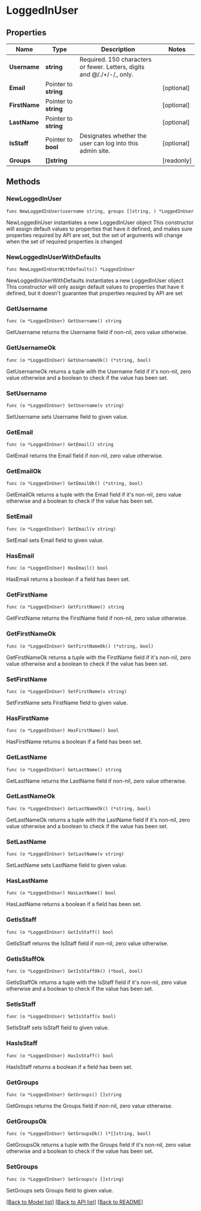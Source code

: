 # LoggedInUser

## Properties

Name | Type | Description | Notes
------------ | ------------- | ------------- | -------------
**Username** | **string** | Required. 150 characters or fewer. Letters, digits and @/./+/-/_ only. | 
**Email** | Pointer to **string** |  | [optional] 
**FirstName** | Pointer to **string** |  | [optional] 
**LastName** | Pointer to **string** |  | [optional] 
**IsStaff** | Pointer to **bool** | Designates whether the user can log into this admin site. | [optional] 
**Groups** | **[]string** |  | [readonly] 

## Methods

### NewLoggedInUser

`func NewLoggedInUser(username string, groups []string, ) *LoggedInUser`

NewLoggedInUser instantiates a new LoggedInUser object
This constructor will assign default values to properties that have it defined,
and makes sure properties required by API are set, but the set of arguments
will change when the set of required properties is changed

### NewLoggedInUserWithDefaults

`func NewLoggedInUserWithDefaults() *LoggedInUser`

NewLoggedInUserWithDefaults instantiates a new LoggedInUser object
This constructor will only assign default values to properties that have it defined,
but it doesn't guarantee that properties required by API are set

### GetUsername

`func (o *LoggedInUser) GetUsername() string`

GetUsername returns the Username field if non-nil, zero value otherwise.

### GetUsernameOk

`func (o *LoggedInUser) GetUsernameOk() (*string, bool)`

GetUsernameOk returns a tuple with the Username field if it's non-nil, zero value otherwise
and a boolean to check if the value has been set.

### SetUsername

`func (o *LoggedInUser) SetUsername(v string)`

SetUsername sets Username field to given value.


### GetEmail

`func (o *LoggedInUser) GetEmail() string`

GetEmail returns the Email field if non-nil, zero value otherwise.

### GetEmailOk

`func (o *LoggedInUser) GetEmailOk() (*string, bool)`

GetEmailOk returns a tuple with the Email field if it's non-nil, zero value otherwise
and a boolean to check if the value has been set.

### SetEmail

`func (o *LoggedInUser) SetEmail(v string)`

SetEmail sets Email field to given value.

### HasEmail

`func (o *LoggedInUser) HasEmail() bool`

HasEmail returns a boolean if a field has been set.

### GetFirstName

`func (o *LoggedInUser) GetFirstName() string`

GetFirstName returns the FirstName field if non-nil, zero value otherwise.

### GetFirstNameOk

`func (o *LoggedInUser) GetFirstNameOk() (*string, bool)`

GetFirstNameOk returns a tuple with the FirstName field if it's non-nil, zero value otherwise
and a boolean to check if the value has been set.

### SetFirstName

`func (o *LoggedInUser) SetFirstName(v string)`

SetFirstName sets FirstName field to given value.

### HasFirstName

`func (o *LoggedInUser) HasFirstName() bool`

HasFirstName returns a boolean if a field has been set.

### GetLastName

`func (o *LoggedInUser) GetLastName() string`

GetLastName returns the LastName field if non-nil, zero value otherwise.

### GetLastNameOk

`func (o *LoggedInUser) GetLastNameOk() (*string, bool)`

GetLastNameOk returns a tuple with the LastName field if it's non-nil, zero value otherwise
and a boolean to check if the value has been set.

### SetLastName

`func (o *LoggedInUser) SetLastName(v string)`

SetLastName sets LastName field to given value.

### HasLastName

`func (o *LoggedInUser) HasLastName() bool`

HasLastName returns a boolean if a field has been set.

### GetIsStaff

`func (o *LoggedInUser) GetIsStaff() bool`

GetIsStaff returns the IsStaff field if non-nil, zero value otherwise.

### GetIsStaffOk

`func (o *LoggedInUser) GetIsStaffOk() (*bool, bool)`

GetIsStaffOk returns a tuple with the IsStaff field if it's non-nil, zero value otherwise
and a boolean to check if the value has been set.

### SetIsStaff

`func (o *LoggedInUser) SetIsStaff(v bool)`

SetIsStaff sets IsStaff field to given value.

### HasIsStaff

`func (o *LoggedInUser) HasIsStaff() bool`

HasIsStaff returns a boolean if a field has been set.

### GetGroups

`func (o *LoggedInUser) GetGroups() []string`

GetGroups returns the Groups field if non-nil, zero value otherwise.

### GetGroupsOk

`func (o *LoggedInUser) GetGroupsOk() (*[]string, bool)`

GetGroupsOk returns a tuple with the Groups field if it's non-nil, zero value otherwise
and a boolean to check if the value has been set.

### SetGroups

`func (o *LoggedInUser) SetGroups(v []string)`

SetGroups sets Groups field to given value.



[[Back to Model list]](../README.md#documentation-for-models) [[Back to API list]](../README.md#documentation-for-api-endpoints) [[Back to README]](../README.md)


